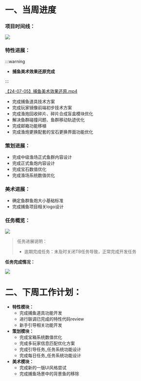 # 一、当周进度
### 项目时间线：
![](https://cdn.nlark.com/yuque/0/2024/png/12926950/1718350000070-4237dd44-12a4-43e4-99ba-613c23a75866.png?x-oss-process=image%2Fformat%2Cwebp)

### 特性进展：
:::warning
+ **捕鱼美术效果还原完成**

:::

[【24-07-05】捕鱼美术效果还原.mp4](https://snh48group.yuque.com/attachments/yuque/0/2024/mp4/12926950/1720178587764-1ca163b4-4b7b-4724-a4ee-3321883579eb.mp4)

+ 完成捕鱼道具技术方案
+ 完成玩家镜像前端初步技术方案
+ 完成渔炮回收碎片、碎片合成盲盒模块优化
+ 解决鱼群碰撞问题、鱼群移动轨迹优化
+ 完成邮箱功能移植
+ 完成渔炮更换配套的宝石更换界面功能优化

### 策划进展：
+ 完成中级渔场正式鱼群内容设计
+ 完成正式鱼炮内容设计
+ <font style="color:rgb(38, 38, 38);background-color:rgb(247, 247, 247);">完成宝石数值优化</font>
+ 完成<font style="color:rgb(38, 38, 38);background-color:rgb(247, 247, 247);">渔场系统数值优化</font>

### 美术进展：
+ 确定鱼群鱼炮大小基础标准
+ 完成捕鱼项目相关logo设计

### 任务概览：
![](https://cdn.nlark.com/yuque/0/2024/png/12926950/1720179072665-4d5f60ef-ce02-461a-9f16-655a170bb61f.png)

> 任务进展说明：
>
> + 逾期完成任务：未及时关闭TB任务导致，正常完成开发任务
>

**任务完成情况：**

![](https://cdn.nlark.com/yuque/0/2024/png/12926950/1720179107904-480781ec-44f3-4dd5-9e99-725db83fa4e1.png)

# 二、下周工作计划：
+ **特性模块：**
    - 完成捕鱼道具功能开发
    - 进行联调已完成的特性代码review
    - 新手引导相关功能开发
+ **策划模块：**
    - 完成宝箱系统数值优化
    - 完成多玩家信息匹配优化方案
    - 完成引导任务_任务系统功能设计
    - 完成每日任务_任务系统功能设计
+ **美术模块：**
    - 完成新的一版UI风格尝试
    - 完成捕鱼场景中的背景鱼的移除



